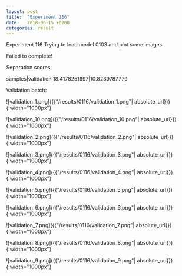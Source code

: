 ```yaml
---
layout: post
title:  "Experiment 116"
date:   2018-06-15 +0200
categories: result
---
```

Experiment 116
Trying to load model 0103 and plot some images

Failed to complete!

Separation scores:

samples|validation
18.4178251697|10.8239787779

Validation batch:

![validation_1.png]({{"/results/0116/validation_1.png"| absolute_url}}){:width="1000px"}

![validation_10.png]({{"/results/0116/validation_10.png"| absolute_url}}){:width="1000px"}

![validation_2.png]({{"/results/0116/validation_2.png"| absolute_url}}){:width="1000px"}

![validation_3.png]({{"/results/0116/validation_3.png"| absolute_url}}){:width="1000px"}

![validation_4.png]({{"/results/0116/validation_4.png"| absolute_url}}){:width="1000px"}

![validation_5.png]({{"/results/0116/validation_5.png"| absolute_url}}){:width="1000px"}

![validation_6.png]({{"/results/0116/validation_6.png"| absolute_url}}){:width="1000px"}

![validation_7.png]({{"/results/0116/validation_7.png"| absolute_url}}){:width="1000px"}

![validation_8.png]({{"/results/0116/validation_8.png"| absolute_url}}){:width="1000px"}

![validation_9.png]({{"/results/0116/validation_9.png"| absolute_url}}){:width="1000px"}
